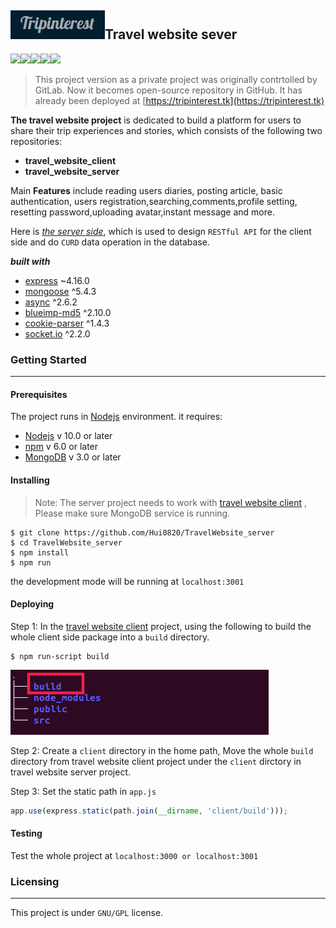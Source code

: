 ## ![](https://github.com/Xiong1028/pictures/blob/master/tripinterestLogo.png?raw=true)Travel website sever

![](<https://img.shields.io/badge/Build-passing-green.svg>)![](<https://img.shields.io/badge/FrontEnd-React-brightgreen.svg>)![](<https://img.shields.io/badge/BackEnd-Express-yellow.svg>)![](<https://img.shields.io/badge/DataBase-MongoDB-blue.svg>)![](<https://img.shields.io/badge/Licence-GPL-orange.svg>)



> This project version as a private project was originally contrtolled by GitLab. Now it becomes open-source repository in GitHub. It has already been deployed at [https://tripinterest.tk](https://tripinterest.tk)



**The travel website project** is dedicated to build a platform for users to share their trip experiences and stories, which consists of the following two repositories: 

- **travel_website_client**
- **travel_website_server**

Main **Features**  include reading users diaries, posting article, basic authentication, users registration,searching,comments,profile setting, resetting password,uploading avatar,instant message and more.

Here is <u>*the server side*</u>, which is used to design `RESTful API` for the client side and do `CURD` data operation in the database. 

 ***built with***

- [express](https://expressjs.com/en/api.html)  ~4.16.0
- [mongoose](https://mongoosejs.com/docs/api.html) ^5.4.3
- [async](https://caolan.github.io/async/docs.html)  ^2.6.2
- [blueimp-md5](https://github.com/blueimp/JavaScript-MD5) ^2.10.0
- [cookie-parser](https://github.com/expressjs/cookie-parser)  ^1.4.3
- [socket.io](https://socket.io/docs/) ^2.2.0



### Getting Started

------

#### Prerequisites

The project runs in [Nodejs](<https://nodejs.org/en/>) environment. it requires:

-  [Nodejs](https://nodejs.org/en/)  v 10.0 or later
-  [npm](https://www.npmjs.com/)  v 6.0 or later
- [MongoDB](https://www.mongodb.com/) v 3.0 or later



#### Installing

> Note: The server project needs to work with [travel website client](https://github.com/Hui0820/TravelWebsite_client) , Please make sure MongoDB service is running.

```linux
$ git clone https://github.com/Hui0820/TravelWebsite_server
$ cd TravelWebsite_server
$ npm install
$ npm run 
```

the development mode will be running at `localhost:3001`



#### Deploying

Step 1: In the [travel website client](https://github.com/Hui0820/TravelWebsite_client) project, using the following to build the whole client side package into a `build` directory.

```linux
$ npm run-script build
```

![](https://github.com/Hui0820/Pictures/blob/master/build.png?raw=true)



Step 2: Create a `client` directory in the home path, Move the whole `build` directory from travel website client project under the `client` dirctory in travel website server project.



Step 3: Set the static path in `app.js` 

```javascript
app.use(express.static(path.join(__dirname, 'client/build')));
```



#### Testing

Test the whole project at `localhost:3000 or localhost:3001`



### Licensing

------

This project is under `GNU/GPL` license.

